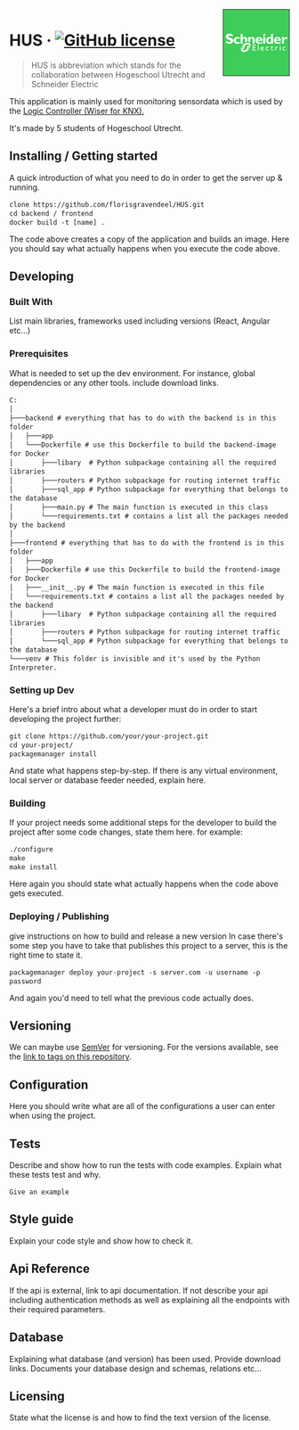 <img src="./frontend/app/images/se-logo.png" alt="Logo of the project" align="right">

# HUS &middot; [![GitHub license](https://img.shields.io/badge/license-MIT-blue.svg?style=flat-square)](https://github.com/your/your-project/blob/master/LICENSE)
> HUS is abbreviation which stands for the collaboration between Hogeschool Utrecht and Schneider Electric

This application is mainly used for monitoring sensordata which is used by the [Logic Controller (Wiser for KNX).](https://www.se.com/nl/nl/product/LSS100100/wiser-for-knx---homelynk-logic-controller/)

It's made by 5 students of Hogeschool Utrecht.

## Installing / Getting started

A quick introduction of what you need to do in order to get the server up &
running.

```shell
clone https://github.com/florisgravendeel/HUS.git
cd backend / frontend
docker build -t [name] .
```

The code above creates a copy of the application and builds an image.
Here you should say what actually happens when you execute the code above.

## Developing

### Built With
List main libraries, frameworks used including versions (React, Angular etc...)

### Prerequisites
What is needed to set up the dev environment. For instance, global dependencies or any other tools. include download links.

```
C:
│ 
├───backend # everything that has to do with the backend is in this folder
│   ├───app
│   └───Dockerfile # use this Dockerfile to build the backend-image for Docker
│       ├───libary  # Python subpackage containing all the required libraries
│       ├───routers # Python subpackage for routing internet traffic
│       ├───sql_app # Python subpackage for everything that belongs to the database 
│       ├───main.py # The main function is executed in this class
│       └───requirements.txt # contains a list all the packages needed by the backend 
│ 
├───frontend # everything that has to do with the frontend is in this folder
│   ├───app
│   ├───Dockerfile # use this Dockerfile to build the frontend-image for Docker
│   ├───__init__.py # The main function is executed in this file
│   └───requirements.txt # contains a list all the packages needed by the backend 
│       ├───libary  # Python subpackage containing all the required libraries
│       ├───routers # Python subpackage for routing internet traffic
│       └───sql_app # Python subpackage for everything that belongs to the database 
└───venv # This folder is invisible and it's used by the Python Interpreter. 
```
### Setting up Dev

Here's a brief intro about what a developer must do in order to start developing
the project further:

```shell
git clone https://github.com/your/your-project.git
cd your-project/
packagemanager install
```

And state what happens step-by-step. If there is any virtual environment, local server or database feeder needed, explain here.

### Building

If your project needs some additional steps for the developer to build the
project after some code changes, state them here. for example:

```shell
./configure
make
make install
```

Here again you should state what actually happens when the code above gets
executed.

### Deploying / Publishing
give instructions on how to build and release a new version
In case there's some step you have to take that publishes this project to a
server, this is the right time to state it.

```shell
packagemanager deploy your-project -s server.com -u username -p password
```

And again you'd need to tell what the previous code actually does.

## Versioning

We can maybe use [SemVer](http://semver.org/) for versioning. For the versions available, see the [link to tags on this repository](/tags).


## Configuration

Here you should write what are all of the configurations a user can enter when using the project.

## Tests

Describe and show how to run the tests with code examples.
Explain what these tests test and why.

```shell
Give an example
```

## Style guide

Explain your code style and show how to check it.

## Api Reference

If the api is external, link to api documentation. If not describe your api including authentication methods as well as explaining all the endpoints with their required parameters.


## Database

Explaining what database (and version) has been used. Provide download links.
Documents your database design and schemas, relations etc... 

## Licensing

State what the license is and how to find the text version of the license.
